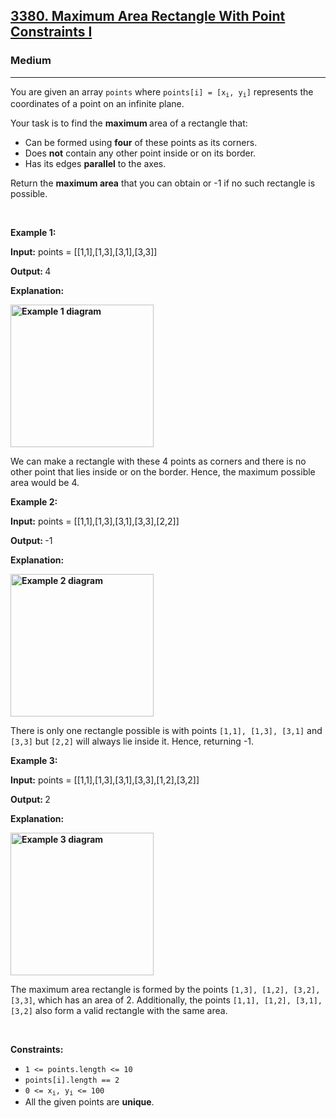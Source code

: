 <h2><a href="https://leetcode.com/problems/maximum-area-rectangle-with-point-constraints-i/">3380. Maximum Area Rectangle With Point Constraints I</a></h2><h3>Medium</h3><hr><div><p>You are given an array <code>points</code> where <code>points[i] = [x<sub>i</sub>, y<sub>i</sub>]</code> represents the coordinates of a point on an infinite plane.</p>

<p>Your task is to find the <strong>maximum </strong>area of a rectangle that:</p>

<ul>
	<li>Can be formed using <strong>four</strong> of these points as its corners.</li>
	<li>Does <strong>not</strong> contain any other point inside or on its border.</li>
	<li>Has its edges&nbsp;<strong>parallel</strong> to the axes.</li>
</ul>

<p>Return the <strong>maximum area</strong> that you can obtain or -1 if no such rectangle is possible.</p>

<p>&nbsp;</p>
<p><strong class="example">Example 1:</strong></p>

<div class="example-block">
<p><strong>Input:</strong> <span class="example-io">points = [[1,1],[1,3],[3,1],[3,3]]</span></p>

<p><strong>Output: </strong>4</p>

<p><strong>Explanation:</strong></p>

<p><strong class="example"><img alt="Example 1 diagram" src="https://assets.leetcode.com/uploads/2024/11/02/example1.png" style="width: 229px; height: 228px;"></strong></p>

<p>We can make a rectangle with these 4 points as corners and there is no other point that lies inside or on the border<!-- notionvc: f270d0a3-a596-4ed6-9997-2c7416b2b4ee -->. Hence, the maximum possible area would be 4.</p>
</div>

<p><strong class="example">Example 2:</strong></p>

<div class="example-block">
<p><strong>Input:</strong> <span class="example-io">points = [[1,1],[1,3],[3,1],[3,3],[2,2]]</span></p>

<p><strong>Output:</strong><b> </b>-1</p>

<p><strong>Explanation:</strong></p>

<p><strong class="example"><img alt="Example 2 diagram" src="https://assets.leetcode.com/uploads/2024/11/02/example2.png" style="width: 229px; height: 228px;"></strong></p>

<p>There is only one rectangle possible is with points <code>[1,1], [1,3], [3,1]</code> and <code>[3,3]</code> but <code>[2,2]</code> will always lie inside it. Hence, returning -1.</p>
</div>

<p><strong class="example">Example 3:</strong></p>

<div class="example-block">
<p><strong>Input:</strong> <span class="example-io">points = [[1,1],[1,3],[3,1],[3,3],[1,2],[3,2]]</span></p>

<p><strong>Output: </strong>2</p>

<p><strong>Explanation:</strong></p>

<p><strong class="example"><img alt="Example 3 diagram" src="https://assets.leetcode.com/uploads/2024/11/02/example3.png" style="width: 229px; height: 228px;"></strong></p>

<p>The maximum area rectangle is formed by the points <code>[1,3], [1,2], [3,2], [3,3]</code>, which has an area of 2. Additionally, the points <code>[1,1], [1,2], [3,1], [3,2]</code> also form a valid rectangle with the same area.</p>
</div>

<p>&nbsp;</p>
<p><strong>Constraints:</strong></p>

<ul>
	<li><code>1 &lt;= points.length &lt;= 10</code></li>
	<li><code>points[i].length == 2</code></li>
	<li><code>0 &lt;= x<sub>i</sub>, y<sub>i</sub> &lt;= 100</code></li>
	<li>All the given points are <strong>unique</strong>.</li>
</ul>
</div>